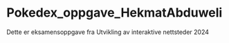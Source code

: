 # Pokedex_oppgave_HekmatAbduweli
Dette er eksamensoppgave fra Utvikling av interaktive nettsteder 2024
